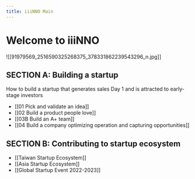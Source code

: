 ```yaml
---
title: iiiNNO Main
---
```


# Welcome to iiiNNO 
![[91979569_2516590325268375_378331862239543296_n.jpg]]

## SECTION A: Building a startup 
How to build a startup that generates sales Day 1 and is attracted to early-stage investors

* [[01 Pick and validate an idea]]
* [[02 Build a product people love]]
* [[03B Build an A+ team]]
* [[04 Build  a company optimizing operation and capturing opportunities]]



## SECTION B: Contributing to startup ecosystem
* [[Taiwan Startup Ecosystem]]
* [[Asia Startup Ecosystem]]
* [[Global Startup Event 2022-2023]]





